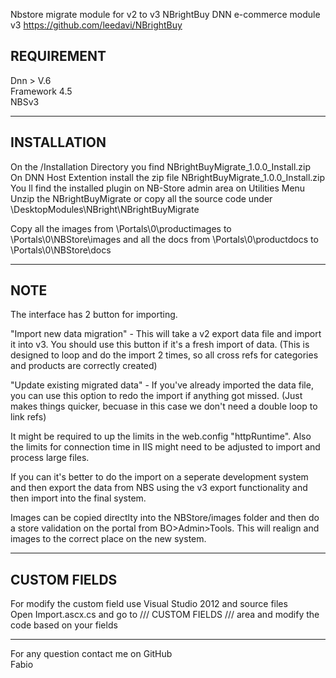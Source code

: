 Nbstore migrate module for v2 to v3
NBrightBuy DNN e-commerce module v3 https://github.com/leedavi/NBrightBuy

<h2>REQUIREMENT</h2>
Dnn > V.6<br/>
Framework 4.5<br/>
NBSv3<br/>
<hr/>
<h2>INSTALLATION</h2>
On the /Installation Directory you find NBrightBuyMigrate_1.0.0_Install.zip<br/>
On DNN Host Extention install the zip file NBrightBuyMigrate_1.0.0_Install.zip<br/>
You ll find the installed plugin on NB-Store admin area on Utilities Menu<br/>
Unzip the NBrightBuyMigrate or copy all the source code under \DesktopModules\NBright\NBrightBuyMigrate<br/>

Copy all the images from \Portals\0\productimages to \Portals\0\NBStore\images
and all the docs from \Portals\0\productdocs to \Portals\0\NBStore\docs

<hr/>
<h2>NOTE</h2>

The interface has 2 button for importing. 

"Import new data migration" - This will take a v2 export data file and import it into v3.  You should use this button if it's a fresh import of data. (This is designed to loop and do the import 2 times, so all cross refs for categories and products are correctly created)

"Update existing migrated data" - If you've already imported the data file, you can use this option to redo the import if anything got missed. (Just makes things quicker, becuase in this case we don't need a double loop to link refs) 

It might be required to up the limits in the web.config "httpRuntime".  Also the limits for connection time in IIS might need to be adjusted to import and process large files.

If you can it's better to do the import on a seperate development system and then export the data from NBS using the v3 export functionality and then import into the final system.

Images can be copied directlty into the NBStore/images folder and then do a store validation on the portal from BO>Admin>Tools.  This will realign and images to the correct place on the new system.
 
<hr/>
<h2>CUSTOM FIELDS</h2>
For modify the custom field use Visual Studio 2012 and source files<br/>
Open Import.ascx.cs and go to /// CUSTOM FIELDS /// area and modify the code based on your fields<br/>
<hr/>
For any question contact me on GitHub<br/>
Fabio
